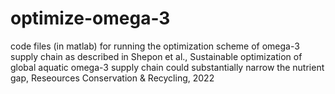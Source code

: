 # optimize-omega-3
code files (in matlab) for running the optimization scheme of omega-3 supply chain as described
in Shepon et al., Sustainable optimization of global aquatic omega-3 supply chain could substantially narrow the nutrient gap,
Reseources Conservation & Recycling, 2022

